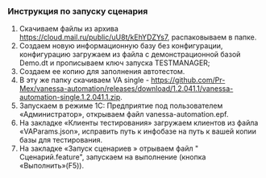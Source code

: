 ### Инструкция по запуску сценария

1.	Скачиваем файлы из архива https://cloud.mail.ru/public/uU8t/kEhYDZYs7, распаковываем в папке.
2.	Создаем новую информационную базу без конфигурации, конфигурацию загружаем из файла с демонстрационной базой Demo.dt и прописываем ключ запуска TESTMANAGER;
3.	Создаем ее копию для заполнения автотестом.
4.  В эту же папку скачиваем VA single - https://github.com/Pr-Mex/vanessa-automation/releases/download/1.2.041.1/vanessa-automation-single.1.2.041.1.zip.
5.	Запускаем в режиме 1С: Предприятие под пользователем «Администратор», открываем файл vanessa-automation.epf.
6.	На закладке «Клиенты тестирования» загружаем клиентов из файла «VAParams.json», исправить путь к инфобазе на путь к вашей копии базы для тестирования.
7.	На закладке «Запуск сценариев » отрываем файл " Сценарий.feature", запускаем на выполнение (кнопка «Выполнить»(F5)).
